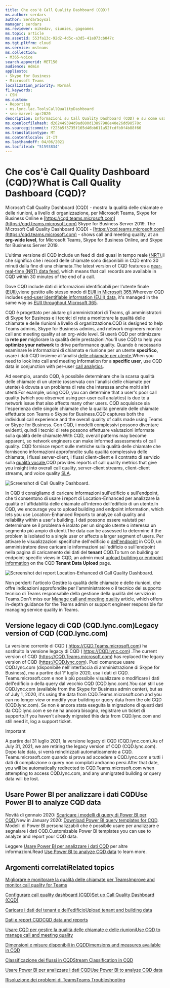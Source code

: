 ```yaml
---
title: Che cos'è Call Quality Dashboard (CQD)?
ms.author: serdars
author: SerdarSoysal
manager: serdars
ms.reviewer: mikedav, siunies, gageames
ms.topic: article
ms.assetid: 553fa13c-92d2-4d5c-a3d5-41a073cb047c
ms.tgt.pltfrm: cloud
ms.service: msteams
ms.collection:
- M365-voice
search.appverid: MET150
audience: Admin
appliesto:
- Skype for Business
- Microsoft Teams
localization_priority: Normal
f1.keywords:
- CSH
ms.custom:
- Reporting
- ms.lync.lac.ToolsCallQualityDashboard
- seo-marvel-apr2020
description: Informazioni su Call Quality Dashboard (CQD) e su come usarlo per visualizzare i report sulla qualità delle riunioni e delle chiamate in Microsoft Teams.
ms.openlocfilehash: d262449394d9ad880d13897988e40e26dd98578c
ms.sourcegitcommit: f223b5f3735f165d46bb611a52fcdfb0f4b88f66
ms.translationtype: MT
ms.contentlocale: it-IT
ms.lasthandoff: 04/06/2021
ms.locfileid: "51593834"
---
```

# <a name="what-is-call-quality-dashboard-cqd"></a><span data-ttu-id="987dd-103">Che cos'è Call Quality Dashboard (CQD)?</span><span class="sxs-lookup"><span data-stu-id="987dd-103">What is Call Quality Dashboard (CQD)?</span></span>

<span data-ttu-id="987dd-104">Microsoft Call Quality Dashboard (CQD) - mostra la qualità delle chiamate e delle riunioni, a livello di organizzazione, per Microsoft Teams, Skype for Business Online e [https://cqd.teams.microsoft.com](https://cqd.teams.microsoft.com) Skype for Business Server 2019. </span><span class="sxs-lookup"><span data-stu-id="987dd-104">The Microsoft Call Quality Dashboard (CQD) - [https://cqd.teams.microsoft.com](https://cqd.teams.microsoft.com) - shows call and meeting quality, at an **org-wide level**, for Microsoft Teams, Skype for Business Online, and Skype for Business Server 2019.</span></span> 

  
<span data-ttu-id="987dd-105">L'ultima versione di CQD include un feed di dati quasi in tempo reale [(NRT),](CQD-data-and-reports.md)il che significa che i record delle chiamate sono disponibili in CQD entro 30 minuti dalla fine di una chiamata.</span><span class="sxs-lookup"><span data-stu-id="987dd-105">The latest version of CQD features a [near-real-time (NRT) data feed](CQD-data-and-reports.md), which means that call records are available in CQD within 30 minutes of the end of a call.</span></span>

<span data-ttu-id="987dd-106">Dove CQD include dati di informazioni identificabili per l'utente finale [(EUII),](CQD-data-and-reports.md#euii-data)viene gestito allo stesso modo di [EUII in Microsoft 365.](/office365/Enterprise/office-365-data-retention-deletion-and-destruction-overview)</span><span class="sxs-lookup"><span data-stu-id="987dd-106">Wherever CQD includes [end-user identifiable information (EUII) data](CQD-data-and-reports.md#euii-data), it's managed in the same way as [EUII throughout Microsoft 365](/office365/Enterprise/office-365-data-retention-deletion-and-destruction-overview).</span></span>

<span data-ttu-id="987dd-107">CQD è progettato per aiutare gli amministratori di Teams, gli amministratori di Skype for Business e i tecnici di rete a monitorare la qualità delle chiamate e delle riunioni a livello di organizzazione.</span><span class="sxs-lookup"><span data-stu-id="987dd-107">CQD is designed to help Teams admins, Skype for Business admins, and network engineers monitor call and meeting quality at an org-wide level.</span></span> <span data-ttu-id="987dd-108">Si userà CQD per ottimizzare la **rete per** migliorare la qualità delle prestazioni.</span><span class="sxs-lookup"><span data-stu-id="987dd-108">You'll use CQD to help you **optimize your network** to drive performance quality.</span></span> <span data-ttu-id="987dd-109">Quando è necessario esaminare le informazioni di chiamata e riunione per un utente **specifico,** usare i dati CQD insieme all'analisi [delle chiamate per utente.](use-call-analytics-to-troubleshoot-poor-call-quality.md)</span><span class="sxs-lookup"><span data-stu-id="987dd-109">When you need to look into call and meeting information for a **specific user**, use CQD data in conjunction with per-user [call analytics](use-call-analytics-to-troubleshoot-poor-call-quality.md).</span></span>

<span data-ttu-id="987dd-110">Ad esempio, usando CQD, è possibile determinare che la scarsa qualità delle chiamate di un utente (osservata con l'analisi delle chiamate per utente) è dovuta a un problema di rete che interessa anche molti altri utenti.</span><span class="sxs-lookup"><span data-stu-id="987dd-110">For example, using CQD, you can determine that a user's poor call quality (which you observed using per-user call analytics) is due to a network issue that also affects many other users.</span></span> <span data-ttu-id="987dd-111">CQD acquisisce sia l'esperienza delle singole chiamate che la qualità generale delle chiamate effettuate con Teams o Skype for Business.</span><span class="sxs-lookup"><span data-stu-id="987dd-111">CQD captures both the individual call experience and the overall quality of calls made using Teams or Skype for Business.</span></span> <span data-ttu-id="987dd-112">Con CQD, i modelli complessivi possono diventare evidenti, quindi i tecnici di rete possono effettuare valutazioni informate sulla qualità delle chiamate.</span><span class="sxs-lookup"><span data-stu-id="987dd-112">With CQD, overall patterns may become apparent, so network engineers can make informed assessments of call quality.</span></span> <span data-ttu-id="987dd-113">CQD fornisce report sulle metriche sulla qualità delle chiamate che forniscono informazioni approfondite sulla qualità complessiva delle chiamate, i flussi server-client, i flussi client-client e il contratto di servizio sulla [qualità vocale.](https://go.microsoft.com/fwlink/p/?linkid=846252)</span><span class="sxs-lookup"><span data-stu-id="987dd-113">CQD provides reports of call quality metrics that give you insight into overall call quality, server-client streams, client-client streams, and voice quality [SLA](https://go.microsoft.com/fwlink/p/?linkid=846252).</span></span> 
  
![Screenshot di Call Quality Dashboard.](media/teams-difference-between-call-analytics-and-call-quality-dashboard-image3.png)

<span data-ttu-id="987dd-115">In CQD ti consigliamo di caricare informazioni sull'edificio e sull'endpoint, che ti consentono di usare i report di Location-Enhanced per analizzare la qualità e l'affidabilità delle chiamate all'interno dell'edificio di un utente.</span><span class="sxs-lookup"><span data-stu-id="987dd-115">In CQD, we encourage you to upload building and endpoint information, which lets you use Location-Enhanced Reports to analyze call quality and reliability within a user's building.</span></span> <span data-ttu-id="987dd-116">I dati possono essere valutati per determinare se il problema è isolato per un singolo utente o interessa un segmento più ampio di utenti.</span><span class="sxs-lookup"><span data-stu-id="987dd-116">The data can be assessed to determine if the problem is isolated to a single user or affects a larger segment of users.</span></span> <span data-ttu-id="987dd-117">Per attivare le visualizzazioni specifiche dell'edificio o [dell'endpoint](CQD-upload-tenant-building-data.md) in CQD, un amministratore deve caricare le informazioni sull'edificio o sull'endpoint nella pagina di caricamento dei dati del **tenant** CQD.</span><span class="sxs-lookup"><span data-stu-id="987dd-117">To turn on building or endpoint-specific views in CQD, an admin must [upload building or endpoint information](CQD-upload-tenant-building-data.md) on the CQD **Tenant Data Upload** page.</span></span>

![Screenshot dei report Location-Enhanced di Call Quality Dashboard.](media/teams-difference-between-call-analytics-and-call-quality-dashboard-image4.png)

<span data-ttu-id="987dd-119">Non perderti [](quality-of-experience-review-guide.md) l'articolo Gestire la qualità delle chiamate e delle riunioni, che offre indicazioni approfondite per l'amministratore o il tecnico del supporto tecnico di Teams responsabile della gestione della qualità del servizio in Teams.</span><span class="sxs-lookup"><span data-stu-id="987dd-119">Don't miss our [Manage call and meeting quality](quality-of-experience-review-guide.md) article, which offers in-depth guidance for the Teams admin or support engineer responsible for managing service quality in Teams.</span></span>

## <a name="legacy-version-of-cqd-cqdlynccom"></a><span data-ttu-id="987dd-120">Versione legacy di CQD (CQD.lync.com)</span><span class="sxs-lookup"><span data-stu-id="987dd-120">Legacy version of CQD (CQD.lync.com)</span></span>

<span data-ttu-id="987dd-121">La versione corrente di CQD ( https://CQD.Teams.microsoft.com) ha sostituito la versione legacy di CQD ( https://CQD.lync.com) .</span><span class="sxs-lookup"><span data-stu-id="987dd-121">The current version of CQD (https://CQD.Teams.microsoft.com) has replaced the legacy version of CQD (https://CQD.lync.com).</span></span> <span data-ttu-id="987dd-122">Puoi comunque usare CQD.lync.com (disponibile nell'interfaccia di amministrazione di Skype for Business), ma a partire dal 1° luglio 2020, usa i dati di CQD. Teams.microsoft.com e non è più possibile visualizzare o modificare i dati dell'edificio o della query dal vecchio CQD (CQD.lync.com).</span><span class="sxs-lookup"><span data-stu-id="987dd-122">You can still use CQD.lync.com (available from the Skype for Business admin center), but as of July 1, 2020, it's using the data from CQD.Teams.microsoft.com and you can no longer view or modify your building or query data from the old CQD (CQD.lync.com).</span></span> <span data-ttu-id="987dd-123">Se non è ancora stata eseguita la migrazione di questi dati da CQD.lync.com e se ne ha ancora bisogno, registrare un ticket di supporto.</span><span class="sxs-lookup"><span data-stu-id="987dd-123">If you haven't already migrated this data from CQD.lync.com and still need it, log a support ticket.</span></span>

> [!IMPORTANT]
> <span data-ttu-id="987dd-124">A partire dal 31 luglio 2021, la versione legacy di CQD (CQD.lync.com).</span><span class="sxs-lookup"><span data-stu-id="987dd-124">As of July 31, 2021, we are retiring the legacy version of CQD (CQD.lync.com).</span></span> <span data-ttu-id="987dd-125">Dopo tale data, si verrà reindirizzati automaticamente a CQD. Teams.microsoft.com quando si prova ad accedere a CQD.lync.com e tutti i dati di compilazione o query non compilati andranno persi.</span><span class="sxs-lookup"><span data-stu-id="987dd-125">After that date, you will be automatically redirected to CQD.Teams.microsoft.com when attempting to access CQD.lync.com, and any unmigrated building or query data will be lost.</span></span>

## <a name="use-power-bi-to-analyze-cqd-data"></a><span data-ttu-id="987dd-126">Usare Power BI per analizzare i dati CQD</span><span class="sxs-lookup"><span data-stu-id="987dd-126">Use Power BI to analyze CQD data</span></span>

<span data-ttu-id="987dd-127">Novità di gennaio 2020: [Scaricare i modelli di query di Power BI per CQD.](https://github.com/MicrosoftDocs/OfficeDocs-SkypeForBusiness/blob/live/Teams/downloads/CQD-Power-BI-query-templates.zip?raw=true)</span><span class="sxs-lookup"><span data-stu-id="987dd-127">New in January 2020: [Download Power BI query templates for CQD](https://github.com/MicrosoftDocs/OfficeDocs-SkypeForBusiness/blob/live/Teams/downloads/CQD-Power-BI-query-templates.zip?raw=true).</span></span> <span data-ttu-id="987dd-128">Modelli di Power BI personalizzabili che è possibile usare per analizzare e segnalare i dati CQD.</span><span class="sxs-lookup"><span data-stu-id="987dd-128">Customizable Power BI templates you can use to analyze and report your CQD data.</span></span>

<span data-ttu-id="987dd-129">Leggere [Usare Power BI per analizzare i dati CQD](CQD-Power-BI-query-templates.md) per altre informazioni.</span><span class="sxs-lookup"><span data-stu-id="987dd-129">Read [Use Power BI to analyze CQD data](CQD-Power-BI-query-templates.md) to learn more.</span></span>



## <a name="related-topics"></a><span data-ttu-id="987dd-130">Argomenti correlati</span><span class="sxs-lookup"><span data-stu-id="987dd-130">Related topics</span></span>

[<span data-ttu-id="987dd-131">Migliorare e monitorare la qualità delle chiamate per Teams</span><span class="sxs-lookup"><span data-stu-id="987dd-131">Improve and monitor call quality for Teams</span></span>](monitor-call-quality-qos.md)

[<span data-ttu-id="987dd-132">Configurare call quality dashboard (CQD)</span><span class="sxs-lookup"><span data-stu-id="987dd-132">Set up Call Quality Dashboard (CQD)</span></span>](turning-on-and-using-call-quality-dashboard.md)

[<span data-ttu-id="987dd-133">Caricare i dati del tenant e dell'edificio</span><span class="sxs-lookup"><span data-stu-id="987dd-133">Upload tenant and building data</span></span>](CQD-upload-tenant-building-data.md)

[<span data-ttu-id="987dd-134">Dati e report CQD</span><span class="sxs-lookup"><span data-stu-id="987dd-134">CQD data and reports</span></span>](CQD-data-and-reports.md)

[<span data-ttu-id="987dd-135">Usare CQD per gestire la qualità delle chiamate e delle riunioni</span><span class="sxs-lookup"><span data-stu-id="987dd-135">Use CQD to manage call and meeting quality</span></span>](quality-of-experience-review-guide.md)

[<span data-ttu-id="987dd-136">Dimensioni e misure disponibili in CQD</span><span class="sxs-lookup"><span data-stu-id="987dd-136">Dimensions and measures available in CQD</span></span>](dimensions-and-measures-available-in-call-quality-dashboard.md)

[<span data-ttu-id="987dd-137">Classificazione dei flussi in CQD</span><span class="sxs-lookup"><span data-stu-id="987dd-137">Stream Classification in CQD</span></span>](stream-classification-in-call-quality-dashboard.md)

[<span data-ttu-id="987dd-138">Usare Power BI per analizzare i dati CQD</span><span class="sxs-lookup"><span data-stu-id="987dd-138">Use Power BI to analyze CQD data</span></span>](CQD-Power-BI-query-templates.md)


[<span data-ttu-id="987dd-139">Risoluzione dei problemi di Teams</span><span class="sxs-lookup"><span data-stu-id="987dd-139">Teams Troubleshooting</span></span>](/MicrosoftTeams/troubleshoot/teams)
